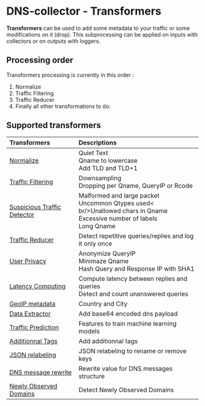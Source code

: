 # DNS-collector - Transformers

**Transformers** can be used to add some metadata to your traffic or some modifications on it (drop).
This subprocessing can be applied on inputs with collectors or on outputs with loggers.

## Processing order

Transformers processing is currently in this order :

1. Normalize
2. Traffic Filtering
3. Traffic Reducer
4. Finally all other transformations to do.

## Supported transformers

| Transformers                                                      | Descriptions                                |
| :-----------------------------------------------------------------|:--------------------------------------------|
| [Normalize](transformers/transform_normalize.md)                  | Quiet Text<br />Qname to lowercase<br />Add TLD and TLD+1            |
| [Traffic Filtering](transformers/transform_trafficfiltering.md)   | Downsampling<br />Dropping per Qname, QueryIP or Rcode               |
| [Suspicious Traffic Detector](transformers/transform_suspiciousdetector.md)   | Malformed and large packet<br />Uncommon Qtypes used< br/>Unallowed chars in Qname<br/>Excessive number of labels<br/>Long Qname |
| [Traffic Reducer](transformers/transform_trafficreducer.md)       | Detect repetitive queries/replies and log it only once        |
| [User Privacy](transformers/transform_userprivacy.md)             | Anonymize QueryIP<br />Minimaze Qname<br />Hash Query and Response IP with SHA1                      |
| [Latency Computing](transformers/transform_latency.md)            | Compute latency between replies and queries<br />Detect and count unanswered queries |
| [GeoIP metadata](transformers/transform_geoip.md)                 | Country and City                         |
| [Data Extractor](transformers/transform_dataextractor.md)         | Add base64 encoded dns payload                        |
| [Traffic Prediction](transformers/transform_trafficprediction.md) | Features to train machine learning models              |
| [Additionnal Tags](transformers/transform_atags.md)               | Add additionnal tags |
| [JSON relabeling](transformers/transform_relabeling.md)           | JSON relabeling to rename or remove keys |
| [DNS message rewrite](transformers/transform_rewrite.md)                      | Rewrite value for DNS messages structure |
| [Newly Observed Domains](transformers/transform_newdomaintracker.md)          | Detect Newly Observed Domains |
